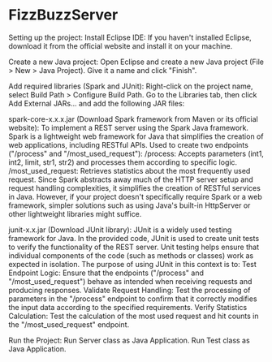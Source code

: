 # FizzBuzzServer

Setting up the project:
Install Eclipse IDE:
If you haven't installed Eclipse, download it from the official website and install it on your machine.

Create a new Java project:
Open Eclipse and create a new Java project (File > New > Java Project). Give it a name and click "Finish".

Add required libraries (Spark and JUnit):
Right-click on the project name, select Build Path > Configure Build Path. Go to the Libraries tab, then click Add External JARs... and add the following JAR files:

spark-core-x.x.x.jar (Download Spark framework from Maven or its official website): To implement a REST server using the Spark Java framework. Spark is a lightweight web framework for Java that simplifies the creation of web applications, including RESTful APIs.
Used to create two endpoints ("/process" and "/most_used_request"):
/process: Accepts parameters (int1, int2, limit, str1, str2) and processes them according to specific logic.
/most_used_request: Retrieves statistics about the most frequently used request.
Since Spark abstracts away much of the HTTP server setup and request handling complexities, it simplifies the creation of RESTful services in Java. However, if your project doesn't specifically require Spark or a web framework, simpler solutions such as using Java's built-in HttpServer or other lightweight libraries might suffice.

junit-x.x.jar (Download JUnit library): JUnit is a widely used testing framework for Java. In the provided code, JUnit is used to create unit tests to verify the functionality of the REST server. Unit testing helps ensure that individual components of the code (such as methods or classes) work as expected in isolation.
The purpose of using JUnit in this context is to:
Test Endpoint Logic: Ensure that the endpoints ("/process" and "/most_used_request") behave as intended when receiving requests and producing responses.
Validate Request Handling: Test the processing of parameters in the "/process" endpoint to confirm that it correctly modifies the input data according to the specified requirements.
Verify Statistics Calculation: Test the calculation of the most used request and hit counts in the "/most_used_request" endpoint.

Run the Project:
Run Server class as Java Application.
Run Test class as Java Application.
